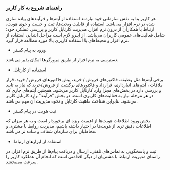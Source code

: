 
### راهنمای شروع به کار کاربر

هر کاربر بنا به نقش سازمانی خود نیازمند استفاده از آیتم‌ها و فرآیندهای پیاده سازی شده در نرم افزار می‌باشد. استفاده از قابلیت ویجت‌ها، ثبت و جست و جوی هویت، ارتباط با همکاران از درون نرم افزار، مدیریت کارتابل کاربر و بررسی عملکرد خود؛ شامل فعالیت‌های عمومی‌ کاربران می‌باشد. از اینرو لازم است مراحل ابتدایی استفاده از نرم افزار و محیط‌های با استفاده کاربری بالا مورد مطالعه قرار گیرد.


- ورود به پیام گستر

دسترسی به نرم افزار از طریق مرورگرها امکان پذیر می‌باشد.


- استفاده از کارتابل

برخی آیتم‌ها مثل وظیفه، فاکتورهای فروش / خرید، پیش فاکتورهای فروش / خرید، قرار ملاقات ، آیتم‌های انبارداری، قرارداد و فاکتورهای برگشت از فروش/خرید که نیاز به تایید و بررسی دارد در بخش‌های مجزا وارد کارتابل کاربر می‌شود. همچنین آیتم‌های جاری که در هر مرحله نیاز به فعالیت‌های کاربری است، در بخش "فرآیند" وارد کارتابل کاربر می‌شود. بنابراین شناخت ماهیت کارتابل و نحوه مدیریت آن مهم می‌باشد.


- ثبت هویت در پیام گستر

بخش ورود اطلاعات هویت‌ها از اهمیت ویژه ای برخوردار است و به هر میزان که اطلاعات دقیق تری از هویت‌ها در اختیار داشته باشیم، مدیریت روابط با مشتری و مخاطبان برای سازمان شفاف و ساده تر می‌باشد. 


- استفاده از ابزارهای ارتباط

ثبت و پاسخگویی به تماس‌های تلفنی، ارسال و دریافت پیام‌ها از طریق نرم افزار، در راستای مدیریت ارتباط با مشتریان از دیگر اقدامتی است که انجام آن عملکرد کاربر را سرعت می‌بخشد.
